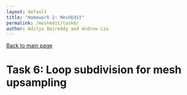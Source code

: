 ```yaml
---
layout: default
title: "Homework 2: MeshEdit"
permalink: /meshedit/task6/
author: Aditya Baireddy and Andrew Liu
---
```

[Back to main page]({{site.baseurl}}/meshedit)
# Task 6: Loop subdivision for mesh upsampling